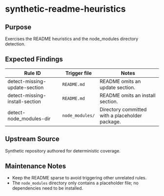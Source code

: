 # synthetic-readme-heuristics

## Purpose

Exercises the README heuristics and the node_modules directory detection.

## Expected Findings

| Rule ID | Trigger file | Notes |
| ------- | ------------ | ----- |
| detect-missing-update-section | `README.md` | README omits an update section. |
| detect-missing-install-section | `README.md` | README omits an install section. |
| detect-node_modules-dir | `node_modules/` | Directory committed with a placeholder package. |

## Upstream Source

Synthetic repository authored for deterministic coverage.

## Maintenance Notes

- Keep the README sparse to avoid triggering other unrelated rules.
- The `node_modules` directory only contains a placeholder file; no dependencies need to be installed.

